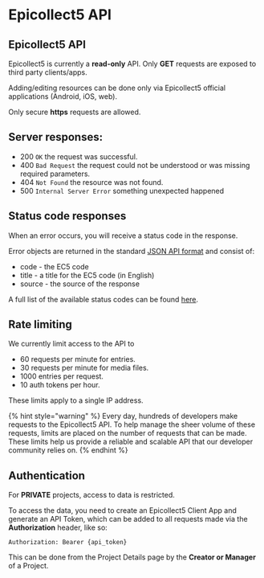 # Epicollect5 API

## Epicollect5 API

Epicollect5 is currently a **read-only** API. Only **GET** requests are exposed to third party clients/apps.

Adding/editing resources can be done only via Epicollect5 official applications (Android, iOS, web).

Only secure **https** requests are allowed.

## Server responses:

* 200 `OK` the request was successful.
* 400 `Bad Request` the request could not be understood or was missing required parameters.
* 404 `Not Found` the resource was not found.
* 500 `Internal Server Error` something unexpected happened

## Status code responses

When an error occurs, you will receive a status code in the response.

Error objects are returned in the standard [JSON API format](http://jsonapi.org/examples/#error-objects) and consist of:

* code - the EC5 code
* title - a title for the EC5 code (in English)
* source - the source of the response

A full list of the available status codes can be found [here](https://five.epicollect.net/json/ec5-status-codes/en.json).

## Rate limiting

We currently limit access to the API to

* 60 requests per minute for entries.
* 30 requests per minute for media files.
* 1000 entries per request.
* 10 auth tokens per hour.

These limits apply to a single IP address.

{% hint style="warning" %}
Every day, hundreds of developers make requests to the Epicollect5 API. To help manage the sheer volume of these requests, limits are placed on the number of requests that can be made. These limits help us provide a reliable and scalable API that our developer community relies on.
{% endhint %}

## Authentication

For **PRIVATE** projects, access to data is restricted.

To access the data, you need to create an Epicollect5 Client App and generate an API Token, which can be added to all requests made via the **Authorization** header, like so:

`Authorization: Bearer {api_token}`

This can be done from the Project Details page by the **Creator or Manager** of a Project.
